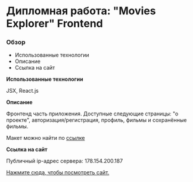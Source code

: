 # Дипломная работа: "Movies Explorer" Frontend

### Обзор

* Использованные технологии
* Описание
* Ссылка на сайт

**Использованные технологии**

JSX, React.js

**Описание**

Фронтенд часть приложения. Доступные следующие страницы: "о проекте", авторизация/регистрация, профиль, фильмы и сохранённые фильмы.

Макет можно найти по [ссылке](https://www.figma.com/file/R4p0VfGPOThpWxeghXlRLP/Diploma-Copy?node-id=891%3A3857)

**Ссылка на сайт**

Публичный ip-адрес сервера: 178.154.200.187

[Нажмите сюда, чтобы посмотреть сайт.](https://gendra.movies.nomoredomains.club/)
